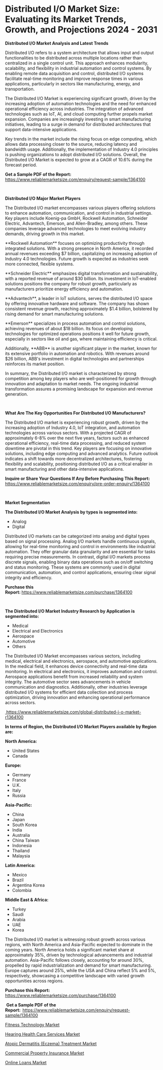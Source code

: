 <p><h1>Distributed I/O Market Size: Evaluating its Market Trends, Growth, and Projections 2024 - 2031</h1></p><p><strong>Distributed I/O Market Analysis and Latest Trends</strong></p>
<p><p>Distributed I/O refers to a system architecture that allows input and output functionalities to be distributed across multiple locations rather than centralized in a single control unit. This approach enhances modularity, scalability, and flexibility in industrial automation and control systems. By enabling remote data acquisition and control, distributed I/O systems facilitate real-time monitoring and improve response times in various applications, particularly in sectors like manufacturing, energy, and transportation.</p><p>The Distributed I/O Market is experiencing significant growth, driven by the increasing adoption of automation technologies and the need for enhanced operational efficiency across industries. The integration of advanced technologies such as IoT, AI, and cloud computing further propels market expansion. Companies are increasingly investing in smart manufacturing initiatives, leading to a surge in demand for distributed architectures that support data-intensive applications.</p><p>Key trends in the market include the rising focus on edge computing, which allows data processing closer to the source, reducing latency and bandwidth usage. Additionally, the implementation of Industry 4.0 principles is pushing organizations to adopt distributed I/O solutions. Overall, the Distributed I/O Market is expected to grow at a CAGR of 10.6% during the forecast period.</p></p>
<p><strong>Get a Sample PDF of the Report:&nbsp;</strong> <a href="https://www.reliablemarketsize.com/enquiry/request-sample/1364100?utm_campaign=1693&utm_medium=2&utm_source=Github&utm_content=ia&utm_term=21102024&utm_id=distributed-io">https://www.reliablemarketsize.com/enquiry/request-sample/1364100</a></p>
<p>&nbsp;</p>
<p><strong>Distributed I/O Major Market Players</strong></p>
<p><p>The Distributed I/O market encompasses various players offering solutions to enhance automation, communication, and control in industrial settings. Key players include Koenig-pa GmbH, Rockwell Automation, Schneider Electric, Advantech, Emerson, and Allen-Bradley, among others. These companies leverage advanced technologies to meet evolving industry demands, driving growth in this market.</p><p>**Rockwell Automation** focuses on optimizing productivity through integrated solutions. With a strong presence in North America, it recorded annual revenues exceeding $7 billion, capitalizing on increasing adoption of Industry 4.0 technologies. Future growth is expected as industries seek more connected, flexible systems.</p><p>**Schneider Electric** emphasizes digital transformation and sustainability, with a reported revenue of around $30 billion. Its investment in IoT-enabled solutions positions the company for robust growth, particularly as manufacturers prioritize energy efficiency and automation.</p><p>**Advantech**, a leader in IoT solutions, serves the distributed I/O space by offering innovative hardware and software. The company has shown consistent revenue growth, reaching approximately $1.4 billion, bolstered by rising demand for smart manufacturing solutions.</p><p>**Emerson** specializes in process automation and control solutions, achieving revenues of about $18 billion. Its focus on developing technologies for optimized operations positions it well for future growth, especially in sectors like oil and gas, where maintaining efficiency is critical.</p><p>Additionally, **ABB** is another significant player in the market, known for its extensive portfolio in automation and robotics. With revenues around $26 billion, ABB's investment in digital technologies and partnerships reinforces its market position.</p><p>In summary, the Distributed I/O market is characterized by strong competition among key players who are well-positioned for growth through innovation and adaptation to market needs. The ongoing industrial transformation assures a promising landscape for expansion and revenue generation.</p></p>
<p>&nbsp;</p>
<p><strong>What Are The Key Opportunities For Distributed I/O Manufacturers?</strong></p>
<p><p>The Distributed I/O market is experiencing robust growth, driven by the increasing adoption of Industry 4.0, IoT integration, and automation technologies across various sectors. With a projected CAGR of approximately 6-8% over the next five years, factors such as enhanced operational efficiency, real-time data processing, and reduced system downtime are pivotal in this trend. Key players are focusing on innovative solutions, including edge computing and advanced analytics. Future outlook indicates a shift towards more decentralized architectures, fostering flexibility and scalability, positioning distributed I/O as a critical enabler in smart manufacturing and other data-intensive applications.</p></p>
<p><strong>Inquire or Share Your Questions If Any Before Purchasing This Report:</strong> <a href="https://www.reliablemarketsize.com/enquiry/pre-order-enquiry/1364100?utm_campaign=1693&utm_medium=2&utm_source=Github&utm_content=ia&utm_term=21102024&utm_id=distributed-io">https://www.reliablemarketsize.com/enquiry/pre-order-enquiry/1364100</a></p>
<p>&nbsp;</p>
<p><strong>Market Segmentation</strong></p>
<p><strong>The Distributed I/O Market Analysis by types is segmented into:</strong></p>
<p><ul><li>Analog</li><li>Digital</li></ul></p>
<p><p>Distributed I/O markets can be categorized into analog and digital types based on signal processing. Analog I/O markets handle continuous signals, allowing for real-time monitoring and control in environments like industrial automation. They offer granular data granularity and are essential for tasks requiring precise measurements. In contrast, digital I/O markets process discrete signals, enabling binary data operations such as on/off switching and status monitoring. These systems are commonly used in digital communication, automation, and control applications, ensuring clear signal integrity and efficiency.</p></p>
<p><strong>Purchase this Report:&nbsp;</strong><a href="https://www.reliablemarketsize.com/purchase/1364100?utm_campaign=1693&utm_medium=2&utm_source=Github&utm_content=ia&utm_term=21102024&utm_id=distributed-io">https://www.reliablemarketsize.com/purchase/1364100</a></p>
<p>&nbsp;</p>
<p><strong>The Distributed I/O Market Industry Research by Application is segmented into:</strong></p>
<p><ul><li>Medical</li><li>Electrical and Electronics</li><li>Aerospace</li><li>Automotive</li><li>Others</li></ul></p>
<p><p>The Distributed I/O Market encompasses various sectors, including medical, electrical and electronics, aerospace, and automotive applications. In the medical field, it enhances device connectivity and real-time data monitoring. In electrical and electronics, it improves automation and control. Aerospace applications benefit from increased reliability and system integrity. The automotive sector sees advancements in vehicle communication and diagnostics. Additionally, other industries leverage distributed I/O systems for efficient data collection and process optimization, driving innovation and enhancing operational performance across sectors.</p></p>
<p><a href="https://www.reliablemarketsize.com/global-distributed-i-o-market-r1364100?utm_campaign=1693&utm_medium=2&utm_source=Github&utm_content=ia&utm_term=21102024&utm_id=distributed-io">&nbsp;https://www.reliablemarketsize.com/global-distributed-i-o-market-r1364100</a></p>
<p><strong>In terms of Region, the Distributed I/O Market Players available by Region are:</strong></p>
<p>
    <p> <strong> North America: </strong>
        <ul>
            <li>United States</li>
            <li>Canada</li>
        </ul>
        </p> 
    <p> <strong> Europe: </strong>
        <ul>
            <li>Germany</li>
            <li>France</li>
            <li>U.K.</li>
            <li>Italy</li>
            <li>Russia</li>
        </ul>
        </p> 
    <p> <strong> Asia-Pacific: </strong>
        <ul>
            <li>China</li>
            <li>Japan</li>
            <li>South Korea</li>
            <li>India</li>
            <li>Australia</li>
            <li>China Taiwan</li>
            <li>Indonesia</li>
            <li>Thailand</li>
            <li>Malaysia</li>
        </ul>
        </p> 
    <p> <strong> Latin America: </strong>
        <ul>
            <li>Mexico</li>
            <li>Brazil</li>
            <li>Argentina Korea</li>
            <li>Colombia</li>
        </ul>
        </p> 
    <p> <strong> Middle East & Africa: </strong>
        <ul>
            <li>Turkey</li>
            <li>Saudi</li>
            <li>Arabia</li>
            <li>UAE</li>
            <li>Korea</li>
        </ul>
    </p>
    </p>
<p><p>The Distributed I/O market is witnessing robust growth across various regions, with North America and Asia-Pacific expected to dominate in the coming years. North America holds a significant market share at approximately 35%, driven by technological advancements and industrial automation. Asia-Pacific follows closely, accounting for around 30%, propelled by rapid industrialization and demand for smart manufacturing. Europe captures around 25%, while the USA and China reflect 5% and 5%, respectively, showcasing a competitive landscape with varied growth opportunities across regions.</p></p>
<p><strong>Purchase this Report: </strong><a href="https://www.reliablemarketsize.com/purchase/1364100?utm_campaign=1693&utm_medium=2&utm_source=Github&utm_content=ia&utm_term=21102024&utm_id=distributed-io">https://www.reliablemarketsize.com/purchase/1364100</a></p>
<p>&nbsp;<strong>Get a Sample PDF of the Report:&nbsp;&nbsp;</strong><a href="https://www.reliablemarketsize.com/enquiry/request-sample/1364100?utm_campaign=1693&utm_medium=2&utm_source=Github&utm_content=ia&utm_term=21102024&utm_id=distributed-io">https://www.reliablemarketsize.com/enquiry/request-sample/1364100</a></p>
<p><strong></strong></p>
<p><p><a href="https://www.linkedin.com/pulse/exploring-fitness-technology-market-dynamics-global-sbxpc?utm_campaign=1693&utm_medium=2&utm_source=Github&utm_content=ia&utm_term=21102024&utm_id=distributed-io">Fitness Technology Market</a></p><p><a href="https://www.linkedin.com/pulse/global-hearing-health-care-services-market-opportunities-yhpac?utm_campaign=1693&utm_medium=2&utm_source=Github&utm_content=ia&utm_term=21102024&utm_id=distributed-io">Hearing Health Care Services Market</a></p><p><a href="https://github.com/santosh758595/Market-Research-Report-List-6/blob/main/atopic-dermatitis-eczema-treatment-market.md?utm_campaign=1693&utm_medium=2&utm_source=Github&utm_content=ia&utm_term=21102024&utm_id=distributed-io">Atopic Dermatitis (Eczema) Treatment Market</a></p><p><a href="https://www.linkedin.com/pulse/booming-commercial-property-insurance-market-sector-s9sjc?utm_campaign=1693&utm_medium=2&utm_source=Github&utm_content=ia&utm_term=21102024&utm_id=distributed-io">Commercial Property Insurance Market</a></p><p><a href="https://www.linkedin.com/pulse/online-loans-value-chain-analysis-from-raw-materials-end-user-pjxvc?utm_campaign=1693&utm_medium=2&utm_source=Github&utm_content=ia&utm_term=21102024&utm_id=distributed-io">Online Loans Market</a></p></p>
